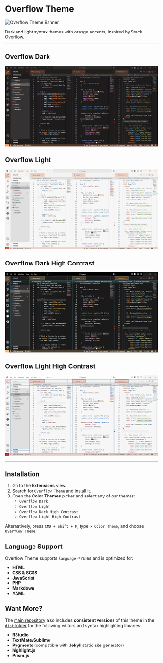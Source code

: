 # Overflow Theme

![Overflow Theme
Banner](https://raw.githubusercontent.com/dieghernan/overflow-theme/main/assets/banner.png)

Dark and light syntax themes with orange accents, inspired by Stack Overflow.

--------------------------------------------------------------------------------

## Overflow Dark

![Dark](https://raw.githubusercontent.com/dieghernan/overflow-theme/main/assets/screenshot-dark.png)

## Overflow Light

![Light](https://raw.githubusercontent.com/dieghernan/overflow-theme/main/assets/screenshot-light.png)

## Overflow Dark High Contrast

![Dark-HC](https://raw.githubusercontent.com/dieghernan/overflow-theme/main/assets/screenshot-dark-hc.png)

## Overflow Light High Contrast

![Light-HC](https://raw.githubusercontent.com/dieghernan/overflow-theme/main/assets/screenshot-light-hc.png)

--------------------------------------------------------------------------------

## Installation

1.  Go to the **Extensions** view.
2.  Search for `Overflow Theme` and install it.
3.  Open the **Color Themes** picker and select any of our themes:
    -   `Overflow Dark`
    -   `Overflow Light`
    -   `Overflow Dark High Contrast`
    -   `Overflow Light High Contrast`

Alternatively, press `CMD + Shift + P`, type `> Color Theme`, and choose
`Overflow Theme`.

## Language Support

Overflow Theme supports `language-*` rules and is optimized for:

-   **HTML**
-   **CSS & SCSS**
-   **JavaScript**
-   **PHP**
-   **Markdown**
-   **YAML**

## Want More?

The [main repository](https://github.com/dieghernan/overflow-theme) also
includes **consistent versions** of this theme in the [`dist`
folder](https://github.com/dieghernan/overflow-theme/tree/main/dist) for the
following editors and syntax highlighting libraries:

-   **RStudio**
-   **TextMate/Sublime**
-   **Pygments** (compatible with **Jekyll** static site generator)
-   **highlight.js**
-   **Prism.js**
